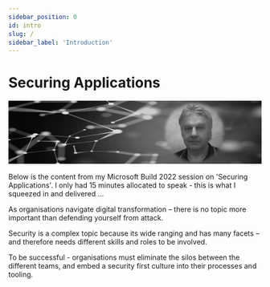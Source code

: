 ```yaml
---
sidebar_position: 0
id: intro
slug: /
sidebar_label: 'Introduction'
---
```


# Securing Applications

![](images/01-introduction.png)


Below is the content from my Microsoft Build 2022 session on 'Securing Applications'.  I only had 15 minutes allocated to speak - this is what I squeezed in and delivered ... 

As organisations navigate digital transformation – there is no topic more important than defending yourself from attack.

Security is a complex topic because its wide ranging and has many facets – and therefore needs different skills and roles to be involved.

To be successful - organisations must eliminate the silos between the different teams, and embed a security first culture into their processes and tooling.
